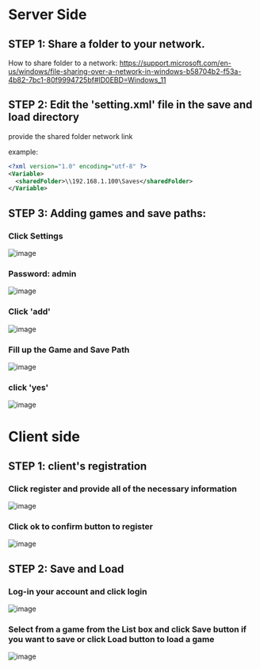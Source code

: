 # Server Side

## STEP 1: Share a folder to your network.

How to share folder to a network: 
https://support.microsoft.com/en-us/windows/file-sharing-over-a-network-in-windows-b58704b2-f53a-4b82-7bc1-80f9994725bf#ID0EBD=Windows_11

## STEP 2: Edit the 'setting.xml' file in the save and load directory

provide the shared folder network link

example: 
````xml
<?xml version="1.0" encoding="utf-8" ?>
<Variable>
  <sharedFolder>\\192.168.1.100\Saves</sharedFolder>
</Variable>
````

## STEP 3: Adding games and save paths:

### Click Settings
![image](https://github.com/raizar24/Save-N-Load/assets/76771070/6093a2f8-beec-4375-bbb3-d2e5874780c0)

### Password: admin
![image](https://github.com/raizar24/Save-N-Load/assets/76771070/f0bf98a2-196c-4d59-b5e2-e823ad37ca8d)

### Click 'add'
![image](https://github.com/raizar24/Save-N-Load/assets/76771070/c41f5ae0-3a34-4c02-a787-4ec0c3debefd)

### Fill up the Game and Save Path
![image](https://github.com/raizar24/Save-N-Load/assets/76771070/5a5d63b6-8f5c-4861-9649-bb6c7130e5a4)

### click 'yes'
![image](https://github.com/raizar24/Save-N-Load/assets/76771070/7e11164a-7b05-42b6-8e24-37886e5eac9d)


# Client side

## STEP 1: client's registration

### Click register and provide all of the necessary information
![image](https://github.com/raizar24/Save-N-Load/assets/76771070/e8bc2d10-723f-4462-ac76-6d7c5297d5c4)

### Click ok to confirm button to register 
![image](https://github.com/raizar24/Save-N-Load/assets/76771070/a32cdadb-0f25-46db-bb2b-7c24d67c56a9)

## STEP 2: Save and Load

### Log-in your account and click login
![image](https://github.com/raizar24/Save-N-Load/assets/76771070/ed5501d7-7665-43fd-93cf-bbc3af6a789d)

### Select from a game from the List box and click Save button if you want to save or click Load button to load a game
![image](https://github.com/raizar24/Save-N-Load/assets/76771070/85d998c2-610a-4fa4-ada8-248e7330b1c9)
